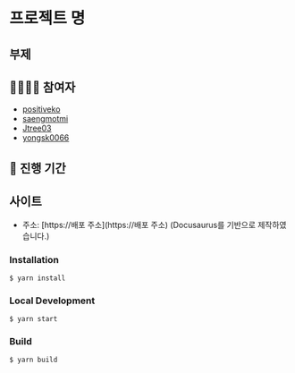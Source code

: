 # 프로젝트 명

## 부제

## 👨‍👩‍👧‍👦 참여자

- [positiveko](https://github.com/positiveko)
- [saengmotmi](https://github.com/saengmotmi)
- [Jtree03](https://github.com/jtree03)
- [yongsk0066](https://github.com/yongsk0066)

## 📅 진행 기간

## 사이트

- 주소: [https://배포 주소](https://배포 주소) (Docusaurus를 기반으로 제작하였습니다.)

### Installation

```
$ yarn install
```

### Local Development

```
$ yarn start
```

### Build

```
$ yarn build
```
